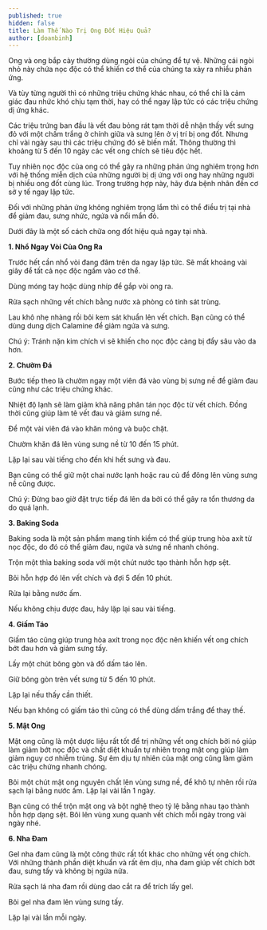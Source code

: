 ```yaml
---
published: true
hidden: false
title: Làm Thế Nào Trị Ong Đốt Hiệu Quả?
author: [doanbinh]
---
```


Ong và ong bắp cày thường dùng ngòi của chúng để tự vệ. Những cái ngòi nhỏ này chứa nọc độc có thể khiến cơ thể của chúng ta xảy ra nhiều phản ứng.

Và tùy từng người thì có những triệu chứng khác nhau, có thể chỉ là cảm giác đau nhức khó chịu tạm thời, hay có thể ngay lập tức có các triệu chứng dị ứng khác.

Các triệu trứng ban đầu là vết đau bỏng rát tạm thời dễ nhận thấy vết sưng đỏ với một chấm trắng ở chính giữa và sưng lên ở vị trí bị ong đốt. Nhưng chỉ vài ngày sau thì các triệu chứng đó sẽ biến mất. Thông thường thì khoảng từ 5 đến 10 ngày các vết ong chích sẽ tiêu độc hết.

Tuy nhiên nọc độc của ong có thể gây ra những phản ứng nghiêm trọng hơn với hệ thống miễn dịch của những người bị dị ứng với ong hay những người bị nhiều ong đốt cùng lúc. Trong trường hợp này, hãy đưa bệnh nhân đến cơ sở y tế ngay lập tức.

Đối với những phản ứng không nghiêm trọng lắm thì có thể điều trị tại nhà để giảm đau, sưng nhức, ngứa và nổi mẩn đỏ.

Dưới đây là một số cách chữa ong đốt hiệu quả ngay tại nhà.

**1. Nhổ Ngay Vòi Của Ong Ra**

Trước hết cần nhổ vòi đang đâm trên da ngay lập tức. Sẽ mất khoảng vài giây để tất cả nọc độc ngấm vào cơ thể.

Dùng móng tay hoặc dùng nhíp để gắp vòi ong ra.

Rửa sạch những vết chích bằng nước xà phòng có tính sát trùng.

Lau khô nhẹ nhàng rồi bôi kem sát khuẩn lên vết chích. Bạn cũng có thể dùng dung dịch Calamine để giảm ngứa và sưng.

Chú ý: Tránh nặn kim chích vì sẽ khiến cho nọc độc càng bị đẩy sâu vào da hơn.

**2. Chườm Đá**

Bước tiếp theo là chườm ngay một viên đá vào vùng bị sưng nề để giảm đau cũng như các triệu chứng khác.

Nhiệt độ lạnh sẽ làm giảm khả năng phân tán nọc độc từ vết chích. Đồng thời cũng giúp làm tê vết đau và giảm sưng nề.

Để một vài viên đá vào khăn mỏng và buộc chặt.

Chườm khăn đá lên vùng sưng nề từ 10 đến 15 phút.

Lặp lại sau vài tiếng cho đến khi hết sưng và đau.

Bạn cũng có thể giữ một chai nước lạnh hoặc rau củ để đông lên vùng sưng nề cũng được.

Chú ý: Đừng bao giờ đặt trực tiếp đá lên da bởi có thể gây ra tổn thương da do quá lạnh.

**3. Baking Soda**

Baking soda là một sản phẩm mang tính kiềm có thể giúp trung hòa axít từ nọc độc, do đó có thể giảm đau, ngứa và sưng nề nhanh chóng.

Trộn một thìa baking soda với một chút nước tạo thành hỗn hợp sệt.

Bôi hỗn hợp đó lên vết chích và đợi 5 đến 10 phút.

Rửa lại bằng nước ấm.

Nếu không chịu được đau, hãy lặp lại sau vài tiếng.

**4. Giấm Táo**

Giấm táo cũng giúp trung hòa axít trong nọc độc nên khiến vết ong chích bớt đau hơn và giảm sưng tấy.

Lấy một chút bông gòn và đổ dấm táo lên.

Giữ bông gòn trên vết sưng từ 5 đến 10 phút.

Lặp lại nếu thấy cần thiết.

Nếu bạn không có giấm táo thì cũng có thể dùng dấm trắng để thay thế.

**5. Mật Ong**

Mật ong cũng là một dược liệu rất tốt để trị những vết ong chích bởi nó giúp làm giảm bớt nọc độc và chất diệt khuẩn tự nhiên trong mật ong giúp làm giảm nguy cơ nhiễm trùng. Sự êm dịu tự nhiên của mật ong cũng làm giảm các triệu chứng nhanh chóng.

Bôi một chút mật ong nguyên chất lên vùng sưng nề, để khô tự nhên rồi rửa sạch lại bằng nước ấm. Lặp lại vài lần 1 ngày.

Bạn cũng có thể trộn mật ong và bột nghệ theo tỷ lệ bằng nhau tạo thành hỗn hợp dạng sệt. Bôi lên vùng xung quanh vết chích mỗi ngày trong vài ngày nhé.

**6. Nha Đam**

Gel nha đam cũng là một công thức rất tốt khác cho những vết ong chích. Với những thành phần diệt khuẩn và rất êm dịu, nha đam giúp vết chích bớt đau, sưng tấy và không bị ngứa nữa.

Rửa sạch lá nha đam rồi dùng dao cắt ra để trích lấy gel.

Bôi gel nha đam lên vùng sưng tấy.

Lặp lại vài lần mỗi ngày.